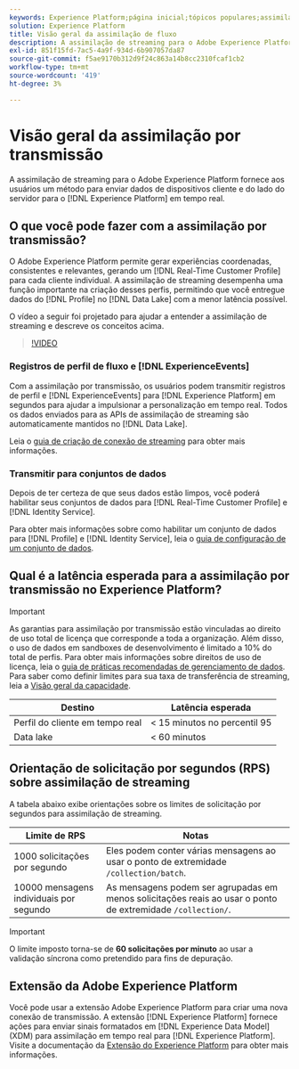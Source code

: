 ```yaml
---
keywords: Experience Platform;página inicial;tópicos populares;assimilação de dados;dados assimilados;streaming;visão geral;assimilação de streaming;latência;latência de streaming;
solution: Experience Platform
title: Visão geral da assimilação de fluxo
description: A assimilação de streaming para o Adobe Experience Platform fornece aos usuários um método para enviar dados de dispositivos cliente e do lado do servidor para o Experience Platform em tempo real.
exl-id: 851f15fd-7ac5-4a9f-934d-6b907057da87
source-git-commit: f5ae9170b312d9f24c863a14b8cc2310fcaf1cb2
workflow-type: tm+mt
source-wordcount: '419'
ht-degree: 3%

---
```


# Visão geral da assimilação por transmissão

A assimilação de streaming para o Adobe Experience Platform fornece aos usuários um método para enviar dados de dispositivos cliente e do lado do servidor para o [!DNL Experience Platform] em tempo real.

## O que você pode fazer com a assimilação por transmissão?

O Adobe Experience Platform permite gerar experiências coordenadas, consistentes e relevantes, gerando um [!DNL Real-Time Customer Profile] para cada cliente individual. A assimilação de streaming desempenha uma função importante na criação desses perfis, permitindo que você entregue dados do [!DNL Profile] no [!DNL Data Lake] com a menor latência possível.

O vídeo a seguir foi projetado para ajudar a entender a assimilação de streaming e descreve os conceitos acima.

>[!VIDEO](https://video.tv.adobe.com/v/28425?quality=12&learn=on)

### Registros de perfil de fluxo e [!DNL ExperienceEvents]

Com a assimilação por transmissão, os usuários podem transmitir registros de perfil e [!DNL ExperienceEvents] para [!DNL Experience Platform] em segundos para ajudar a impulsionar a personalização em tempo real. Todos os dados enviados para as APIs de assimilação de streaming são automaticamente mantidos no [!DNL Data Lake].

Leia o [guia de criação de conexão de streaming](../tutorials/create-streaming-connection.md) para obter mais informações.

### Transmitir para conjuntos de dados

Depois de ter certeza de que seus dados estão limpos, você poderá habilitar seus conjuntos de dados para [!DNL Real-Time Customer Profile] e [!DNL Identity Service].

Para obter mais informações sobre como habilitar um conjunto de dados para [!DNL Profile] e [!DNL Identity Service], leia o [guia de configuração de um conjunto de dados](../../profile/tutorials/dataset-configuration.md).

## Qual é a latência esperada para a assimilação por transmissão no Experience Platform?

>[!IMPORTANT]
>
>As garantias para assimilação por transmissão estão vinculadas ao direito de uso total de licença que corresponde a toda a organização. Além disso, o uso de dados em sandboxes de desenvolvimento é limitado a 10% do total de perfis. Para obter mais informações sobre direitos de uso de licença, leia o [guia de práticas recomendadas de gerenciamento de dados](../../landing/license-usage-and-guardrails/data-management-best-practices.md). Para saber como definir limites para sua taxa de transferência de streaming, leia a [Visão geral da capacidade](../../landing/license-usage-and-guardrails/capacity.md).

| Destino | Latência esperada |
| --------- | ---------------- |
| Perfil do cliente em tempo real | &lt; 15 minutos no percentil 95 |
| Data lake | &lt; 60 minutos |

## Orientação de solicitação por segundos (RPS) sobre assimilação de streaming

A tabela abaixo exibe orientações sobre os limites de solicitação por segundos para assimilação de streaming.

| Limite de RPS | Notas |
| --- | --- |
| 1000 solicitações por segundo | Eles podem conter várias mensagens ao usar o ponto de extremidade `/collection/batch`. |
| 10000 mensagens individuais por segundo | As mensagens podem ser agrupadas em menos solicitações reais ao usar o ponto de extremidade `/collection/`. |

>[!IMPORTANT]
>
>O limite imposto torna-se de **60 solicitações por minuto** ao usar a validação síncrona como pretendido para fins de depuração.

## Extensão da Adobe Experience Platform

Você pode usar a extensão Adobe Experience Platform para criar uma nova conexão de transmissão. A extensão [!DNL Experience Platform] fornece ações para enviar sinais formatados em [!DNL Experience Data Model] (XDM) para assimilação em tempo real para [!DNL Experience Platform]. Visite a documentação da [Extensão do Experience Platform](../../tags/extensions/client/web-sdk/overview.md) para obter mais informações.
